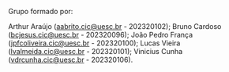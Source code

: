 Grupo formado por:

Arthur Araújo (aabrito.cic@uesc.br - 202320102);
Bruno Cardoso (bcjesus.cic@uesc.br - 202320096);
João Pedro França (jpfcoliveira.cic@uesc.br - 202320100);
Lucas Vieira (lvalmeida.cic@uesc.br - 202320101);
Vinicius Cunha (vdrcunha.cic@uesc.br - 202320106).
